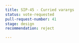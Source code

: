 ```yaml
---
title: SIP-45 - Curried varargs
status: vote-requested
pull-request-number: 41
stage: design
recommendation: reject

---
```

